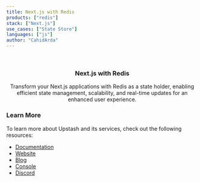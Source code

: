 ```yaml
---
title: Next.js with Redis
products: ["redis"]
stack: ["Next.js"]
use_cases: ["State Store"]
languages: ["js"]
author: "CahidArda"
---
```


<br />
<div align="center">

  <h3 align="center">Next.js with Redis</h3>

  <p align="center">
   Transform your Next.js applications with Redis as a state holder, enabling efficient state management, scalability, and real-time updates for an enhanced user experience.
  </p>
</div>

### Learn More

To learn more about Upstash and its services, check out the following resources:

- [Documentation](https://docs.upstash.com)
- [Website](https://upstash.com)
- [Blog](https://upstash.com/blog)
- [Console](https://console.upstash.com)
- [Discord](https://upstash.com/discord)
